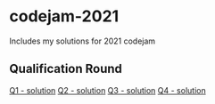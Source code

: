 # codejam-2021
Includes my solutions for 2021 codejam
## Qualification Round
[Q1 - solution](https://github.com/e-hengirmen/codejam-2021/blob/main/Qualification%20Round/reversort.cpp)
[Q2 - solution](https://github.com/e-hengirmen/codejam-2021/blob/main/Qualification%20Round/MoonsAndUmbrellas.cpp)
[Q3 - solution](https://github.com/e-hengirmen/codejam-2021/blob/main/Qualification%20Round/reversortEngineering.cpp)
[Q4 - solution](https://github.com/e-hengirmen/codejam-2021/blob/main/Qualification%20Round/MedianSort.cpp)
